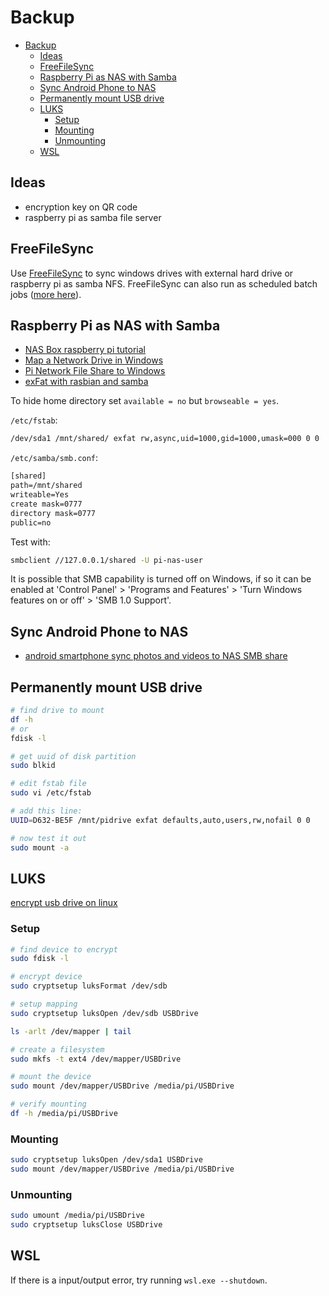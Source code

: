 # Backup

- [Backup](#backup)
  - [Ideas](#ideas)
  - [FreeFileSync](#freefilesync)
  - [Raspberry Pi as NAS with Samba](#raspberry-pi-as-nas-with-samba)
  - [Sync Android Phone to NAS](#sync-android-phone-to-nas)
  - [Permanently mount USB drive](#permanently-mount-usb-drive)
  - [LUKS](#luks)
    - [Setup](#setup)
    - [Mounting](#mounting)
    - [Unmounting](#unmounting)
  - [WSL](#wsl)

## Ideas

-   encryption key on QR code
-   raspberry pi as samba file server

## FreeFileSync

Use [FreeFileSync](https://freefilesync.org/) to sync windows drives with external hard drive
or raspberry pi as samba NFS.
FreeFileSync can also run as scheduled batch jobs
([more here](https://freefilesync.org/manual.php?topic=schedule-batch-jobs)).

## Raspberry Pi as NAS with Samba

-   [NAS Box raspberry pi tutorial](https://www.raspberrypi.com/tutorials/nas-box-raspberry-pi-tutorial/)
-   [Map a Network Drive in Windows](https://support.microsoft.com/en-us/windows/map-a-network-drive-in-windows-29ce55d1-34e3-a7e2-4801-131475f9557d)
-   [Pi Network File Share to Windows](https://www.youtube.com/watch?v=8QxJWW0mjAs)
-   [exFat with rasbian and samba](https://nebulousthinking.wordpress.com/2018/09/29/using-exfat-drives-with-rasbian-and-samba/)

To hide home directory set `available = no` but `browseable = yes`.

`/etc/fstab`:

```txt
/dev/sda1 /mnt/shared/ exfat rw,async,uid=1000,gid=1000,umask=000 0 0
```

`/etc/samba/smb.conf`:

```txt
[shared]
path=/mnt/shared
writeable=Yes
create mask=0777
directory mask=0777
public=no
```

Test with:

```bash
smbclient //127.0.0.1/shared -U pi-nas-user
```

It is possible that SMB capability is turned off on Windows, if so it can be enabled at 'Control Panel' > 'Programs and Features' > 'Turn Windows features on or off' > 'SMB 1.0 Support'.

## Sync Android Phone to NAS

-   [android smartphone sync photos and videos to NAS SMB share](https://www.youtube.com/watch?v=jevRJ2lTn8M)

## Permanently mount USB drive

```bash
# find drive to mount
df -h
# or
fdisk -l

# get uuid of disk partition
sudo blkid

# edit fstab file
sudo vi /etc/fstab

# add this line:
UUID=D632-BE5F /mnt/pidrive exfat defaults,auto,users,rw,nofail 0 0

# now test it out
sudo mount -a
```

## LUKS

[encrypt usb drive on linux](https://linux.tips/tutorials/how-to-encrypt-a-usb-drive-on-linux-operating-system)

### Setup

```bash
# find device to encrypt
sudo fdisk -l

# encrypt device
sudo cryptsetup luksFormat /dev/sdb

# setup mapping
sudo cryptsetup luksOpen /dev/sdb USBDrive

ls -arlt /dev/mapper | tail

# create a filesystem
sudo mkfs -t ext4 /dev/mapper/USBDrive

# mount the device
sudo mount /dev/mapper/USBDrive /media/pi/USBDrive

# verify mounting
df -h /media/pi/USBDrive
```

### Mounting

```bash
sudo cryptsetup luksOpen /dev/sda1 USBDrive
sudo mount /dev/mapper/USBDrive /media/pi/USBDrive
```

### Unmounting

```bash
sudo umount /media/pi/USBDrive
sudo cryptsetup luksClose USBDrive
```

## WSL

If there is a input/output error, try running `wsl.exe --shutdown`.
